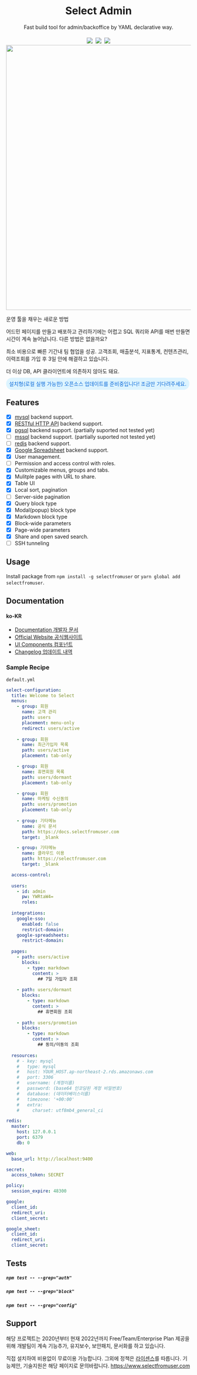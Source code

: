 <div align="center">
<h1>Select Admin</h1>
<p style="margin-bottom: 1rem">Fast build tool for admin/backoffice by YAML declarative way.</p>

<div style="display: flex; justify-content: center">
  <a href="https://www.npmjs.com/package/selectfromuser" target="_blank" style="margin: 0.25rem"><img src="https://img.shields.io/npm/v/selectfromuser" /></a>
  <a href="https://www.npmjs.com/package/selectfromuser" target="_blank" style="margin: 0.25rem"><img src="https://img.shields.io/npm/dm/selectfromuser" /></a>
  <a href="https://github.com/eces/select" target="_blank" style="margin: 0.25rem"><img src="https://img.shields.io/github/last-commit/eces/select" /></a>
</div>
<img src="https://blog.selectfromuser.com/content/images/2022/03/Screen-Shot-2022-03-11-at-6.09.23-PM.png" alt="" loading="lazy" width="720" srcset="https://blog.selectfromuser.com/content/images/size/w600/2022/03/Screen-Shot-2022-03-11-at-6.09.23-PM.png 600w, https://blog.selectfromuser.com/content/images/size/w1000/2022/03/Screen-Shot-2022-03-11-at-6.09.23-PM.png 1000w, https://blog.selectfromuser.com/content/images/2022/03/Screen-Shot-2022-03-11-at-6.09.23-PM.png 1394w" sizes="(min-width: 720px) 720px">
</div>

<p>운영 툴을 채우는 새로운 방법</p>
<p>어드민 페이지를 만들고 배포하고 관리하기에는 어렵고 SQL 쿼리와 API를 매번 만들면 시간이 계속 늘어납니다. 다른 방법은 없을까요?</p>
<p>최소 비용으로 빠른 기간내 팀 협업을 성공. 고객조회, 매출분석, 지표통계, 컨텐츠관리, 이력조회를 가입 후 3일 안에 해결하고 있습니다.</p>
<p>더 이상 DB, API 클라이언트에 의존하지 않아도 돼요.</p>
<span style="background-color: rgb(221, 244, 255); color: rgb(9, 105, 218); padding: 0.5rem; border-radius: 1rem;">설치형(로컬 실행 가능한) 오픈소스 업데이트를 준비중입니다! 조금만 기다려주세요.</span>

<br />

## Features

- [x] [mysql](#) backend support.
- [x] [RESTful HTTP API](#) backend support.
- [x] [pgsql](#) backend support. (partially suported not tested yet)
- [ ] [mssql](#) backend support. (partially suported not tested yet)
- [ ] [redis](#) backend support.
- [x] [Google Spreadsheet](#) backend support.
- [x] User management.
- [ ] Permission and access control with roles.
- [x] Customizable menus, groups and tabs.
- [x] Mulitple pages with URL to share.
- [x] Table UI
- [x] Local sort, pagination
- [ ] Server-side pagination
- [x] Query block type
- [x] Modal(popup) block type
- [x] Markdown block type
- [x] Block-wide parameters
- [x] Page-wide parameters
- [x] Share and open saved search.
- [ ] SSH tunneling

## Usage

Install package from `npm install -g selectfromuser` or `yarn global add selectfromuser`.



## Documentation

#### ko-KR

- [Documentation 개발자 문서](https://docs.selectfromuser.com/docs)
- [Official Website 공식웹사이트](https://www.selectfromuser.com/)
- [UI Components 컴포넌트](https://www.selectfromuser.com/components)
- [Changelog 업데이트 내역](https://docs.selectfromuser.com/changelog)

### Sample Recipe

`default.yml`

```yml
select-configuration:
  title: Welcome to Select
  menus:
    - group: 회원
      name: 고객 관리
      path: users
      placement: menu-only
      redirect: users/active
    
    - group: 회원
      name: 최근가입자 목록
      path: users/active
      placement: tab-only

    - group: 회원
      name: 휴면회원 목록
      path: users/dormant
      placement: tab-only

    - group: 회원
      name: 마케팅 수신동의
      path: users/promotion
      placement: tab-only
    
    - group: 기타메뉴
      name: 공식 문서 
      path: https://docs.selectfromuser.com
      target: _blank

    - group: 기타메뉴
      name: 클라우드 이용
      path: https://selectfromuser.com
      target: _blank

  access-control:
    
  users:
    - id: admin
      pw: YWRtaW4=
      roles:
  
  integrations:
    google-sso:
      enabled: false
      restrict-domain: 
    google-spreadsheets:
      restrict-domain: 
  
  pages:
    - path: users/active
      blocks: 
        - type: markdown
          content: >
            ## 7일 가입자 조회
        
    - path: users/dormant
      blocks:
        - type: markdown
          content: >
            ## 휴면회원 조회
        
    - path: users/promotion
      blocks:
        - type: markdown
          content: >
            ## 동의/미동의 조회
        
  resources:
    # - key: mysql
    #   type: mysql
    #   host: YOUR_HOST.ap-northeast-2.rds.amazonaws.com
    #   port: 3306
    #   username: (계정이름)
    #   password: (base64 인코딩된 계정 비밀번호)
    #   database: (데이터베이스이름)
    #   timezone: '+00:00'
    #   extra:
    #     charset: utf8mb4_general_ci

redis:
  master:
    host: 127.0.0.1
    port: 6379
    db: 0

web: 
  base_url: http://localhost:9400

secret:
  access_token: SECRET

policy:
  session_expire: 48300

google:
  client_id: 
  redirect_uri: 
  client_secret: 

google_sheet:
  client_id: 
  redirect_uri: 
  client_secret: 
```


## Tests

##### `npm test -- --grep="auth"`

##### `npm test -- --grep="block"`

##### `npm test -- --grep="config"`

## Support

해당 프로젝트는 2020년부터 현재 2022년까지 Free/Team/Enterprise Plan 제공을 위해 개발팀이 계속 기능추가, 유지보수, 보안패치, 문서화를 하고 있습니다.

직접 설치하여 비용없이 무료이용 가능합니다. 그외에 정책은 [라이센스](https://github.com/eces/select/blob/main/LICENSE)를 따릅니다. 기능제안, 기술지원은 해당 페이지로 문의바랍니다. https://www.selectfromuser.com
